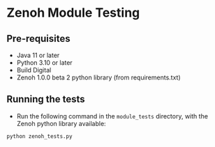 # Zenoh Module Testing

## Pre-requisites
- Java 11 or later
- Python 3.10 or later
- Build Digital
- Zenoh 1.0.0 beta 2 python library (from requirements.txt)

## Running the tests
- Run the following command in the `module_tests` directory, with the Zenoh python library available:
```bash
python zenoh_tests.py
```